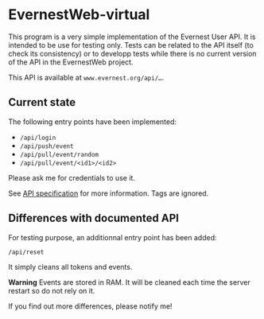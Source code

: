 EvernestWeb-virtual
===================

This program is a very simple implementation of the Evernest User API.
It is intended to be use for testing only. Tests can be related to the API itself (to check its consistency) or to developp tests while there is no current version of the API in the EvernestWeb project.

This API is available at `www.evernest.org/api/…`.

Current state
-------------

The following entry points have been implemented:

 * `/api/login`
 * `/api/push/event`
 * `/api/pull/event/random`
 * `/api/pull/event/<id1>/<id2>`

Please ask me for credentials to use it.

See [API specification](https://github.com/Evernest/Evernest/blob/master/doc/api-draft.md) for more information.
Tags are ignored.

Differences with documented API
-------------------------------

For testing purpose, an additionnal entry point has been added:

`/api/reset`

It simply cleans all tokens and events.

**Warning** Events are stored in RAM. It will be cleaned each time the server restart so do not rely on it.

If you find out more differences, please notify me!
